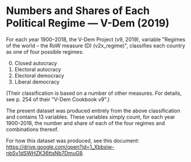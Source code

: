 # Numbers and Shares of Each Political Regime — V-Dem (2019)

For each year 1900–2018, the V-Dem Project (v9, 2019), variable "Regimes of the world – the RoW measure (D) (v2x_regime)", classifies each country as one of four possible regimes:

0. Closed autocracy
1. Electoral autocracy
2. Electoral democracy
3. Liberal democracy

(Their classification is based on a number of other measures. For details, see p. 254 of their "V-Dem Cookbook v9".)

The present dataset was produced entirely from the above classification and contains 13 variables. These variables simply count, for each year 1900–2018, the number and share of each of the four regimes and combinations thereof.

For how this dataset was produced, see this document: https://drive.google.com/open?id=1_Xbbxiw-nbSv1dSWHZK36ttsNb7DmuG8.